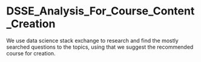 # DSSE_Analysis_For_Course_Content_Creation
We use data science stack exchange to research and find the mostly searched questions to the topics, using that we suggest the recommended course for creation.
